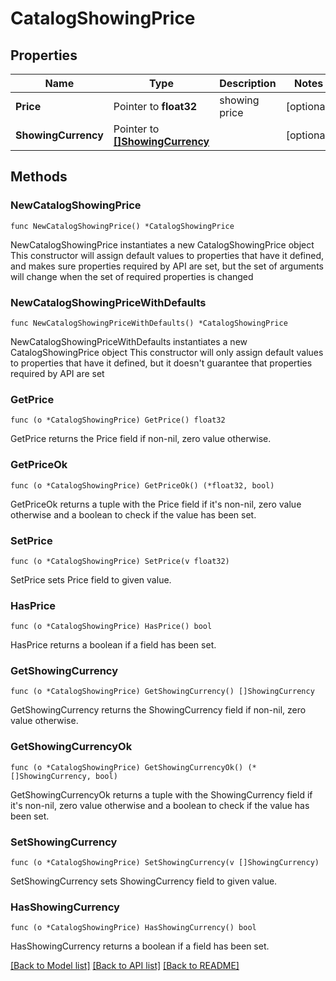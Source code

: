 # CatalogShowingPrice

## Properties

Name | Type | Description | Notes
------------ | ------------- | ------------- | -------------
**Price** | Pointer to **float32** | showing price | [optional] 
**ShowingCurrency** | Pointer to [**[]ShowingCurrency**](ShowingCurrency.md) |  | [optional] 

## Methods

### NewCatalogShowingPrice

`func NewCatalogShowingPrice() *CatalogShowingPrice`

NewCatalogShowingPrice instantiates a new CatalogShowingPrice object
This constructor will assign default values to properties that have it defined,
and makes sure properties required by API are set, but the set of arguments
will change when the set of required properties is changed

### NewCatalogShowingPriceWithDefaults

`func NewCatalogShowingPriceWithDefaults() *CatalogShowingPrice`

NewCatalogShowingPriceWithDefaults instantiates a new CatalogShowingPrice object
This constructor will only assign default values to properties that have it defined,
but it doesn't guarantee that properties required by API are set

### GetPrice

`func (o *CatalogShowingPrice) GetPrice() float32`

GetPrice returns the Price field if non-nil, zero value otherwise.

### GetPriceOk

`func (o *CatalogShowingPrice) GetPriceOk() (*float32, bool)`

GetPriceOk returns a tuple with the Price field if it's non-nil, zero value otherwise
and a boolean to check if the value has been set.

### SetPrice

`func (o *CatalogShowingPrice) SetPrice(v float32)`

SetPrice sets Price field to given value.

### HasPrice

`func (o *CatalogShowingPrice) HasPrice() bool`

HasPrice returns a boolean if a field has been set.

### GetShowingCurrency

`func (o *CatalogShowingPrice) GetShowingCurrency() []ShowingCurrency`

GetShowingCurrency returns the ShowingCurrency field if non-nil, zero value otherwise.

### GetShowingCurrencyOk

`func (o *CatalogShowingPrice) GetShowingCurrencyOk() (*[]ShowingCurrency, bool)`

GetShowingCurrencyOk returns a tuple with the ShowingCurrency field if it's non-nil, zero value otherwise
and a boolean to check if the value has been set.

### SetShowingCurrency

`func (o *CatalogShowingPrice) SetShowingCurrency(v []ShowingCurrency)`

SetShowingCurrency sets ShowingCurrency field to given value.

### HasShowingCurrency

`func (o *CatalogShowingPrice) HasShowingCurrency() bool`

HasShowingCurrency returns a boolean if a field has been set.


[[Back to Model list]](../README.md#documentation-for-models) [[Back to API list]](../README.md#documentation-for-api-endpoints) [[Back to README]](../README.md)


